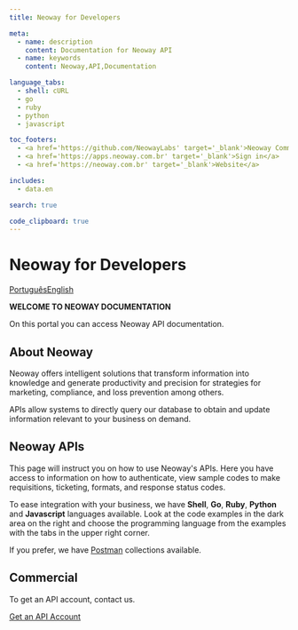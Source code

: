 ```yaml
---
title: Neoway for Developers

meta:
  - name: description
    content: Documentation for Neoway API
  - name: keywords
    content: Neoway,API,Documentation

language_tabs:
  - shell: cURL
  - go
  - ruby
  - python
  - javascript

toc_footers:
  - <a href='https://github.com/NeowayLabs' target='_blank'>Neoway Community</a>
  - <a href='https://apps.neoway.com.br' target='_blank'>Sign in</a>
  - <a href='https://neoway.com.br' target='_blank'>Website</a>

includes:
  - data.en

search: true

code_clipboard: true
---
```


# Neoway for Developers

<a class="button" href="/">Português</a><a href="#" class="button button-pressed">English</a>

**WELCOME TO NEOWAY DOCUMENTATION**

On this portal you can access Neoway API documentation.

## About Neoway

Neoway offers intelligent solutions that transform information into
knowledge and generate productivity and precision for strategies for marketing,
compliance, and loss prevention among others.

APIs allow systems to directly query our database to obtain and update
information relevant to your business on demand.

## Neoway APIs

This page will instruct you on how to use Neoway's APIs.
Here you have access to information on how to authenticate,
view sample codes to make requisitions, ticketing, formats, and response status codes.

To ease integration with your business, we have
**Shell**, **Go**, **Ruby**, **Python** and **Javascript** languages available.
Look at the code examples in the dark area on the right and choose the programming language from the examples with the tabs in the upper right corner.

If you prefer, we have [Postman](https://www.postman.com)
collections available.

<div class="postman-run-button"
  data-postman-action="collection/import"
  data-postman-var-1="864f0579179de207592f">
</div>

## Commercial

To get an API account, contact us.

<a class="button" href="https://cloud.conteudo.neoway.com.br/lp-api">Get an API Account</a>
